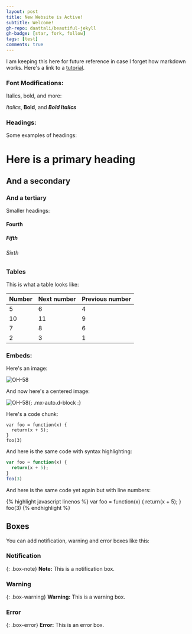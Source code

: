 ```yaml
---
layout: post
title: New Website is Active!
subtitle: Welcome!
gh-repo: daattali/beautiful-jekyll
gh-badge: [star, fork, follow]
tags: [test]
comments: true
---
```


I am keeping this here for future reference in case I forget how markdown works.  Here's a link to a [tutorial](https://markdowntutorial.com/).

### Font Modifications:

Italics, bold, and more:

*Italics*, 
**Bold**, 
and ***Bold Italics***

### Headings:

Some examples of headings:

# Here is a primary heading
## And a secondary
### And a tertiary

Smaller headings:

#### Fourth
##### Fifth
###### Sixth

### Tables

This is what a table looks like:

| Number | Next number | Previous number |
| :------ |:--- | :--- |
| 5 | 6 | 4 |
| 10 | 11 | 9 |
| 7 | 8 | 6 |
| 2 | 3 | 1 |

### Embeds:

Here's an image:

![OH-58](https://helihub-wp.s3.amazonaws.com/wp-content/uploads/oh58d-baghad-sunrise-300x300.jpg)

And now here's a centered image:

![OH-58](https://helihub-wp.s3.amazonaws.com/wp-content/uploads/oh58d-baghad-sunrise-300x300.jpg){: .mx-auto.d-block :}

Here's a code chunk:

~~~
var foo = function(x) {
  return(x + 5);
}
foo(3)
~~~

And here is the same code with syntax highlighting:

```javascript
var foo = function(x) {
  return(x + 5);
}
foo(3)
```

And here is the same code yet again but with line numbers:

{% highlight javascript linenos %}
var foo = function(x) {
  return(x + 5);
}
foo(3)
{% endhighlight %}

## Boxes
You can add notification, warning and error boxes like this:

### Notification

{: .box-note}
**Note:** This is a notification box.

### Warning

{: .box-warning}
**Warning:** This is a warning box.

### Error

{: .box-error}
**Error:** This is an error box.
